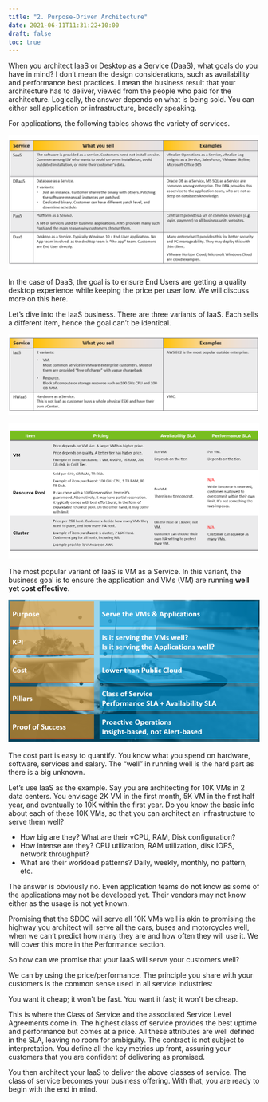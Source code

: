 ```yaml
---
title: "2. Purpose-Driven Architecture"
date: 2021-06-11T11:31:22+10:00
draft: false
toc: true
---
```


When you architect IaaS or Desktop as a Service (DaaS), what goals do you have in mind? I don’t mean the design considerations, such as availability and performance best practices. I mean the business result that your architecture has to deliver, viewed from the people who paid for the architecture. 
Logically, the answer depends on what is being sold. You can either sell application or infrastructure, broadly speaking.

For applications, the following tables shows the variety of services. 

![Common 'As a Service' offerings](1.1.2-fig-1.png?width=60pc&classes=shadow,border)

In the case of DaaS, the goal is to ensure End Users are getting a quality desktop experience while keeping the price per user low. We will discuss more on this here.

Let’s dive into the IaaS business. There are three variants of IaaS. Each sells a different item, hence the goal can’t be identical.

![](1.1.2-fig-2.png?width=60pc&classes=shadow,border)

![](1.1.2-fig-3.png?classes=shadow,border)

The most popular variant of IaaS is VM as a Service. In this variant, the business goal is to ensure the application and VMs (VM) are running **well yet cost effective.**

![](1.1.2-fig-4.png?width=50pc&classes=shadow,border)
 
The cost part is easy to quantify. You know what you spend on hardware, software, services and salary. The “well” in running well is the hard part as there is a big unknown.

Let’s use IaaS as the example. Say you are architecting for 10K VMs in 2 data centers. You envisage 2K VM in the first month, 5K VM in the first half year, and eventually to 10K within the first year. Do you know the basic info about each of these 10K VMs, so that you can architect an infrastructure to serve them well?

- How big are they? What are their vCPU, RAM, Disk configuration?
- How intense are they? CPU utilization, RAM utilization, disk IOPS, network throughput?
- What are their workload patterns? Daily, weekly, monthly, no pattern, etc.

The answer is obviously no. Even application teams do not know as some of the applications may not be developed yet. Their vendors may not know either as the usage is not yet known.

Promising that the SDDC will serve all 10K VMs well is akin to promising the highway you architect will serve all the cars, buses and motorcycles well, when we can’t predict how many they are and how often they will use it. We will cover this more in the Performance section. 

So how can we promise that your IaaS will serve your customers well?

We can by using the price/performance. The principle you share with your customers is the common sense used in all service industries:

You want it cheap; it won't be fast. You want it fast; it won't be cheap.

This is where the Class of Service and the associated Service Level Agreements come in. The highest class of service provides the best uptime and performance but comes at a price. All these attributes are well defined in the SLA, leaving no room for ambiguity. The contract is not subject to interpretation. You define all the key metrics up front, assuring your customers that you are confident of delivering as promised.

You then architect your IaaS to deliver the above classes of service. The class of service becomes your business offering. With that, you are ready to begin with the end in mind.